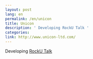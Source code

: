 ```yaml
---
layout: post
lang: en
permalink: /en/unicon
title: Unicon
description: ' Developing RockU Talk '
categories: 
link: http://www.unicon-ltd.com/
---
```


<p>Developing <a href="https://play.google.com/store/apps/details?id=com.unicon_ltd.rockuapps.community&hl=ja">RockU Talk</a></p>
